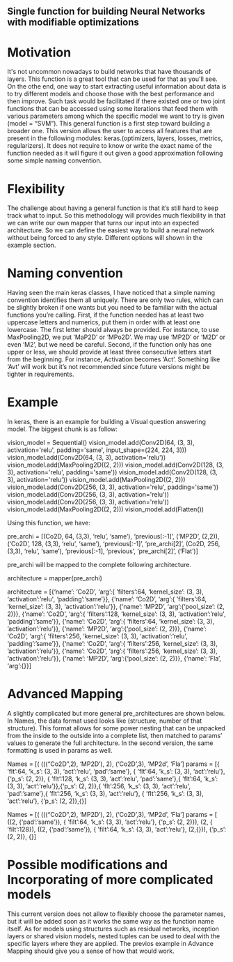 
## Single function for building Neural Networks with modifiable optimizations 

# Motivation

It's not uncommon nowadays to build networks that have thousands of layers. This function is a great tool that can be used for that as you'll see.
On the othe end, one way to start extracting useful information about data is to try different models and choose those with the best performance and then improve. Such task would be facilitated if there existed one or two joint functions that can be accessed using some iterations that feed them with various parameters among which the specific model we want to try is given (model = “SVM”). 
This general function is a first step toward building a broader one. This version allows the user to access all features that are present in the following modules: keras.(optimizers, layers, losses, metrics, regularizers). It does not require to know or write the exact name of the function needed as it will figure it out given a good approximation following some simple naming convention. 

# Flexibility

The challenge about having a general function is that it’s still hard to keep track what to input. So this methodology will provides much flexibility in that we can write our own mapper that turns our input into an expected architecture. So we can define the easiest way to build a neural network without being forced to any style. Different options will shown in the example section.

# Naming convention

Having seen the main keras classes, I have noticed that a simple naming convention identifies them all uniquely. There are only two rules, which can be slightly broken if one wants but you need to be familiar with the actual functions you’re calling.
First, if the function needed has at least two uppercase letters and numerics, put them in order with at least one lowercase. The first letter should always be provided. For instance, to use MaxPooling2D, we put ‘MaP2D’ or ‘MPo2D’. We may use ‘MP2D’ or ‘M2D’ or even ‘M2’, but we need be careful.
Second, if the function only has one upper or less, we should provide at least three consecutive letters start from the beginning. For instance, Activation becomes ‘Act’. Something like ‘Avt’ will work but it’s not recommended since future versions might be tighter in requirements. 

# Example

In keras, there is an example for building a Visual question answering model. The biggest chunk is as follow:

vision_model = Sequential()
vision_model.add(Conv2D(64, (3, 3), activation='relu', padding='same', input_shape=(224, 224, 3)))
vision_model.add(Conv2D(64, (3, 3), activation='relu'))
vision_model.add(MaxPooling2D((2, 2)))
vision_model.add(Conv2D(128, (3, 3), activation='relu', padding='same'))
vision_model.add(Conv2D(128, (3, 3), activation='relu'))
vision_model.add(MaxPooling2D((2, 2)))
vision_model.add(Conv2D(256, (3, 3), activation='relu', padding='same'))
vision_model.add(Conv2D(256, (3, 3), activation='relu'))
vision_model.add(Conv2D(256, (3, 3), activation='relu'))
vision_model.add(MaxPooling2D((2, 2)))
vision_model.add(Flatten())

Using this function, we have:

pre_archi = [(Co2D, 64, (3,3), ‘relu’, ‘same’), ‘previous[:-1]’, (‘MP2D’, (2,2)),	 (‘Co2D’, 128, (3,3), ‘relu’, ‘same’), ‘previous[:-1]’,  ‘pre_archi[2]’, (Co2D, 256, (3,3), ‘relu’, ‘same’), ‘previous[:-1], ‘previous’,  ‘pre_archi[2]’, (‘Flat’)]

pre_archi will be mapped to the complete following architecture.

architecture = mapper(pre_archi)

 architecture =  [{‘name’: ‘Co2D’, ‘arg’:{ ’filters’:64,  ‘kernel_size’: (3, 3), ‘activation’:’relu', ‘padding’:’same’}},  {‘name’: ‘Co2D’, ‘arg’:{ ’filters’:64, ‘kernel_size’: (3, 3), ‘activation’:’relu’}}, {‘name’: ‘MP2D’, ‘arg’:{‘pool_size’: (2, 2)}}, {‘name’: ‘Co2D’, ‘arg’:{ ’filters’:128,  ‘kernel_size’: (3, 3), ‘activation’:’relu', ‘padding’:’same’}}, {‘name’: ‘Co2D’, ‘arg’:{ ’filters’:64, ‘kernel_size’: (3, 3), ’activation’:’relu’}}, {‘name’: ‘MP2D’, ‘arg’:{‘pool_size’: (2, 2)}}, {‘name’: ‘Co2D’, ‘arg’:{ ’filters’:256,  ‘kernel_size’: (3, 3), ‘activation’:’relu', ‘padding’:’same’}}, {‘name’: ‘Co2D’, ‘arg’:{ ’filters’:256,  ‘kernel_size’: (3, 3), ’activation’:’relu’}}, {‘name’: ‘Co2D’, ‘arg’:{ ’filters’:256, ‘kernel_size’: (3, 3), ‘activation’:’relu’}}, {‘name’: ‘MP2D’, ‘arg’:{‘pool_size’: (2, 2)}}, {‘name’: ‘Fla’, ‘arg’:{}}]

# Advanced Mapping

 A slightly complicated but more general pre_architectures are shown below. In Names, the data format used looks like (structure, number of that structure). This format allows for some power nesting that can be unpacked from the inside to the outside into a complete list, then matched to params’ values to generate the full architecture. In the second version, the same formatting is used in params as well.

Names = [( (((“Co2D”,2), ‘MP2D’), 2), (‘Co2D’,3), ‘MP2d’, ‘Fla’]
params =  [{ ’flt’:64,  ‘k_s’: (3, 3), ‘act’:’relu', ‘pad’:’same’}, { ’flt’:64, ‘k_s’: (3, 3), ‘act’:’relu’},{‘p_s’: (2, 2)}, { ’flt’:128,  ‘k_s’: (3, 3), ‘act’:’relu', ‘pad’:’same’},{ ’flt’:64, ‘k_s’: (3, 3), ’act’:’relu’}},{‘p_s’: (2, 2)},{ ’flt’:256,  ‘k_s’: (3, 3), ‘act’:’relu', ‘pad’:’same’},{ ’flt’:256,  ‘k_s’: (3, 3), ’act’:’relu’}, { ’flt’:256, ‘k_s’: (3, 3), ‘act’:’relu’}, {‘p_s’: (2, 2)},{}]

Names = [( (((“Co2D”,2), ‘MP2D’), 2), (‘Co2D’,3), ‘MP2d’, ‘Fla’]
params = [ ((2, {‘pad’:’same’}), { ’filt’:64, ‘k_s’: (3, 3), ‘act’:’relu’}, {‘p_s’: (2, 2)}),  (2,  { ’filt’:128}),  ((2, {‘pad’:’same’}), { ’filt’:64, ‘k_s’: (3, 3), ‘act’:’relu’}, (2,{})), {‘p_s’: (2, 2)}, {}]

# Possible modifications and Incorporating of more complicated models

This current version does not allow to flexibly choose the parameter names, but it will be added soon as it works the same way as the function name itself.
As for models using structures such as residual networks, inception layers or shared vision models, nested tuples can be used to deal with the specific layers where they are applied. The previos example in Advance Mapping should give you a sense of how that would work. 
